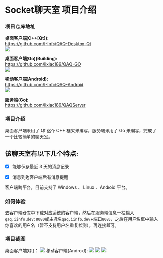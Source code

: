 # Socket聊天室 项目介绍

### 项目仓库地址

**桌面客户端(C++[Qt]):**     
https://github.com/I-Info/QAQ-Desktop-Qt     
![](https://img.shields.io/github/v/release/I-Info/QAQ-Desktop-Qt?logo=github&style=flat-square)

**桌面客户端(Go)(Building):**     
https://github.com/lixiao189/QAQ-GO     
![](https://img.shields.io/github/v/release/lixiao189/QAQ-GO?logo=github&style=flat-square)

**移动客户端(Android):**     
https://github.com/I-Info/QAQ-Android     
![](https://img.shields.io/github/v/release/I-Info/QAQ-Android?logo=github&style=flat-square)      

**服务端(Go):**    
https://github.com/lixiao189/QAQServer


### 项目介绍

桌面客户端采用了 Qt 这个 C++ 框架来编写，服务端采用了 Go 来编写，完成了一个比较简单的聊天室。

## 该聊天室有以下几个特点:
- [x] 能够保存最近 3 天的消息记录    
- [x] 消息到达客户端后有消息提醒    


客户端跨平台，目前支持了 Windows 、 Linux 、Android 平台。

### 如何体验

去客户端仓库中下载对应系统的客户端，然后在服务端信息一栏输入`qaq.iinfo.dev:8080`或主机名`qaq.iinfo.dev`+端口`8080`，之后在用户名框中输入你喜欢的用户名（暂不支持用户名重复检测），再连接即可。

### 项目截图
桌面客户端(Qt)：
![](https://i.loli.net/2021/04/05/8ZplKhfcJCjHsIm.png)
移动客户端(Android):
![](https://i.loli.net/2021/05/09/ICPNiG381KRYOAu.jpg)
![](https://i.loli.net/2021/05/09/A9YVsEX7RdT4kKg.jpg)
![](https://i.loli.net/2021/05/09/ziRkYj7TeJv2sy6.jpg)